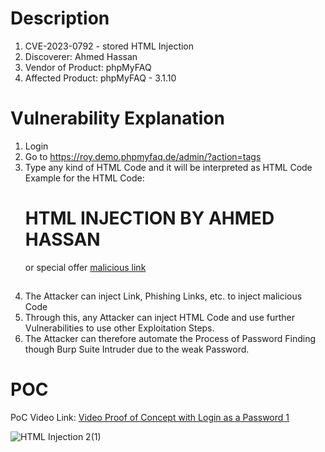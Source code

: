 # Description

1. CVE-2023-0792 - stored HTML Injection
1. Discoverer: Ahmed Hassan
1. Vendor of Product: phpMyFAQ
1. Affected Product: phpMyFAQ - 3.1.10

# Vulnerability Explanation

1. Login
2. Go to https://roy.demo.phpmyfaq.de/admin/?action=tags
3. Type any kind of HTML Code and it will be interpreted as HTML Code Example for the HTML Code: <h1> HTML INJECTION BY AHMED HASSAN</h1> or </h2>special offer <a href=www.evil.com>malicious link</a><h2>
4. The Attacker can inject Link, Phishing Links, etc. to inject malicious Code
5. Through this, any Attacker can inject HTML Code and use further Vulnerabilities to use other Exploitation Steps.
6. The Attacker can therefore automate the Process of Password Finding though Burp Suite Intruder due to the weak Password.

#  POC

PoC Video Link: [Video Proof of Concept with Login as a Password 1 ](https://mega.nz/file/PE80HAJJ#1RBZfCShlrMWwXRbBJmSrgtrhvMJjeD8Dzg3GesZre4)


![HTML Injection 2(1)](https://github.com/ahmedvienna/Vulnerabilities/assets/80028768/d37cfff4-9077-4d9a-bd8c-38f3fa817442)


